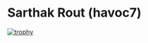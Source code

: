 # Sarthak Rout (havoc7)
[![trophy](https://github-profile-trophy.vercel.app/?username=ryo-ma)](https://github.com/ryo-ma/github-profile-trophy)

